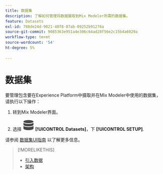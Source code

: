 ```yaml
---
title: 数据集
description: 了解如何管理将数据摄取到Mix Modeler所需的数据集。
feature: Datasets
exl-id: 788de24d-9021-48f8-87ab-09252b91276a
source-git-commit: 9085363e951a4e306c64ad28f56e2c15b4a6029a
workflow-type: tm+mt
source-wordcount: '54'
ht-degree: 5%

---
```


# 数据集

要管理包含要在Experience Platform中摄取并在Mix Modeler中使用的数据集，请执行以下操作：

1. 转到Mix Modeler界面。

1. 选择 ![数据](/help/assets//icons/Data.svg) **[!UICONTROL Datasets]**，下 **[!UICONTROL SETUP]**.

请参阅 [数据集UI指南](https://experienceleague.adobe.com/docs/experience-platform/catalog/datasets/user-guide.html?lang=en) 以了解更多信息。

>[!MORELIKETHIS]
>
>* [引入数据](overview.md)
>* [架构](schemas.md)

